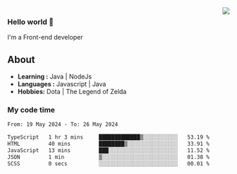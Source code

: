 <img align='right' src="https://github-readme-stats.vercel.app/api?username=jumodada&show_icons=true&theme=vue">

### Hello world 👋

I'm a Front-end developer 
    
## About
-  **Learning :** Java | NodeJs
-  **Languages :** Javascript | Java
-  **Hobbies:** Dota | The Legend of Zelda

### My code time

<!--START_SECTION:waka-->

```txt
From: 19 May 2024 - To: 26 May 2024

TypeScript   1 hr 3 mins     █████████████▒░░░░░░░░░░░   53.19 %
HTML         40 mins         ████████▒░░░░░░░░░░░░░░░░   33.91 %
JavaScript   13 mins         ███░░░░░░░░░░░░░░░░░░░░░░   11.52 %
JSON         1 min           ▒░░░░░░░░░░░░░░░░░░░░░░░░   01.38 %
SCSS         0 secs          ░░░░░░░░░░░░░░░░░░░░░░░░░   00.01 %
```

<!--END_SECTION:waka-->
